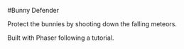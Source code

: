 #Bunny Defender

Protect the bunnies by shooting down the falling meteors.

Built with Phaser following a tutorial.